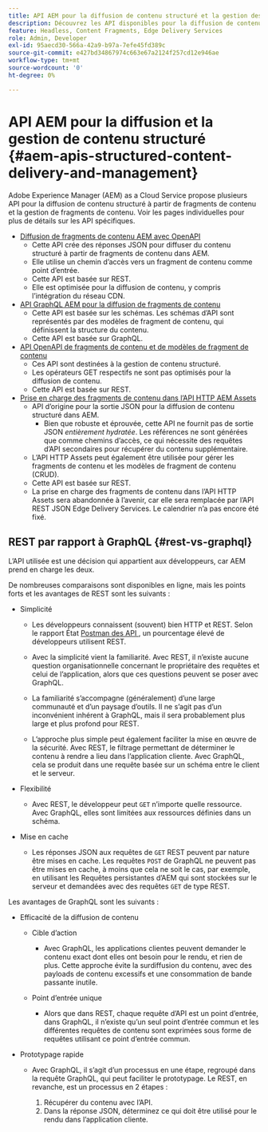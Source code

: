 ```yaml
---
title: API AEM pour la diffusion de contenu structuré et la gestion des fragments de contenu
description: Découvrez les API disponibles pour la diffusion de contenu structuré et la gestion des fragments de contenu
feature: Headless, Content Fragments, Edge Delivery Services
role: Admin, Developer
exl-id: 95aecd30-566a-42a9-b97a-7efe45fd389c
source-git-commit: e427bd34867974c663e67a2124f257cd12e946ae
workflow-type: tm+mt
source-wordcount: '0'
ht-degree: 0%

---
```


# API AEM pour la diffusion et la gestion de contenu structuré {#aem-apis-structured-content-delivery-and-management}

Adobe Experience Manager (AEM) as a Cloud Service propose plusieurs API pour la diffusion de contenu structuré à partir de fragments de contenu et la gestion de fragments de contenu. Voir les pages individuelles pour plus de détails sur les API spécifiques.

* [Diffusion de fragments de contenu AEM avec OpenAPI](/help/headless/aem-content-fragment-delivery-with-openapi.md)
   * Cette API crée des réponses JSON pour diffuser du contenu structuré à partir de fragments de contenu dans AEM.
   * Elle utilise un chemin d’accès vers un fragment de contenu comme point d’entrée.
   * Cette API est basée sur REST.
   * Elle est optimisée pour la diffusion de contenu, y compris l’intégration du réseau CDN.
* [API GraphQL AEM pour la diffusion de fragments de contenu](/help/headless/graphql-api/content-fragments.md)
   * Cette API est basée sur les schémas. Les schémas d’API sont représentés par des modèles de fragment de contenu, qui définissent la structure du contenu.
   * Cette API est basée sur GraphQL.
* [API OpenAPI de fragments de contenu et de modèles de fragment de contenu](/help/headless/content-fragment-openapis.md)
   * Ces API sont destinées à la gestion de contenu structuré.
   * Les opérateurs GET respectifs ne sont pas optimisés pour la diffusion de contenu.
   * Cette API est basée sur REST.
* [Prise en charge des fragments de contenu dans l’API HTTP AEM Assets](/help/assets/content-fragments/assets-api-content-fragments.md)
   * API d’origine pour la sortie JSON pour la diffusion de contenu structuré dans AEM.
      * Bien que robuste et éprouvée, cette API ne fournit pas de sortie JSON *entièrement hydratée*. Les références ne sont générées que comme chemins d’accès, ce qui nécessite des requêtes d’API secondaires pour récupérer du contenu supplémentaire.
   * L’API HTTP Assets peut également être utilisée pour gérer les fragments de contenu et les modèles de fragment de contenu (CRUD).
   * Cette API est basée sur REST.
   * La prise en charge des fragments de contenu dans l’API HTTP Assets sera abandonnée à l’avenir, car elle sera remplacée par l’API REST JSON Edge Delivery Services. Le calendrier n’a pas encore été fixé.

## REST par rapport à GraphQL {#rest-vs-graphql}

L’API utilisée est une décision qui appartient aux développeurs, car AEM prend en charge les deux.

De nombreuses comparaisons sont disponibles en ligne, mais les points forts et les avantages de REST sont les suivants :

* Simplicité

   * Les développeurs connaissent (souvent) bien HTTP et REST. Selon le rapport État [Postman des API ](https://www.postman.com/state-of-api/), un pourcentage élevé de développeurs utilisent REST.

   * Avec la simplicité vient la familiarité. Avec REST, il n’existe aucune question organisationnelle concernant le propriétaire des requêtes et celui de l’application, alors que ces questions peuvent se poser avec GraphQL.

   * La familiarité s’accompagne (généralement) d’une large communauté et d’un paysage d’outils. Il ne s’agit pas d’un inconvénient inhérent à GraphQL, mais il sera probablement plus large et plus profond pour REST.

   * L’approche plus simple peut également faciliter la mise en œuvre de la sécurité. Avec REST, le filtrage permettant de déterminer le contenu à rendre a lieu dans l’application cliente. Avec GraphQL, cela se produit dans une requête basée sur un schéma entre le client et le serveur.

* Flexibilité

   * Avec REST, le développeur peut `GET` n’importe quelle ressource. Avec GraphQL, elles sont limitées aux ressources définies dans un schéma.

* Mise en cache

   * Les réponses JSON aux requêtes de `GET` REST peuvent par nature être mises en cache. Les requêtes `POST` de GraphQL ne peuvent pas être mises en cache, à moins que cela ne soit le cas, par exemple, en utilisant les Requêtes persistantes d’AEM qui sont stockées sur le serveur et demandées avec des requêtes `GET` de type REST.

Les avantages de GraphQL sont les suivants :

* Efficacité de la diffusion de contenu

   * Cible d’action

      * Avec GraphQL, les applications clientes peuvent demander le contenu exact dont elles ont besoin pour le rendu, et rien de plus. Cette approche évite la surdiffusion du contenu, avec des payloads de contenu excessifs et une consommation de bande passante inutile.

   * Point d’entrée unique

      * Alors que dans REST, chaque requête d’API est un point d’entrée, dans GraphQL, il n’existe qu’un seul point d’entrée commun et les différentes requêtes de contenu sont exprimées sous forme de requêtes utilisant ce point d’entrée commun.

* Prototypage rapide

   * Avec GraphQL, il s’agit d’un processus en une étape, regroupé dans la requête GraphQL, qui peut faciliter le prototypage. Le REST, en revanche, est un processus en 2 étapes :

      1. Récupérer du contenu avec l’API.
      2. Dans la réponse JSON, déterminez ce qui doit être utilisé pour le rendu dans l’application cliente.
